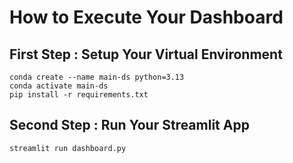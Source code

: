 # How to Execute Your Dashboard

## First Step : Setup Your Virtual Environment
```
conda create --name main-ds python=3.13
conda activate main-ds
pip install -r requirements.txt
```

## Second Step : Run Your Streamlit App
```
streamlit run dashboard.py
```

